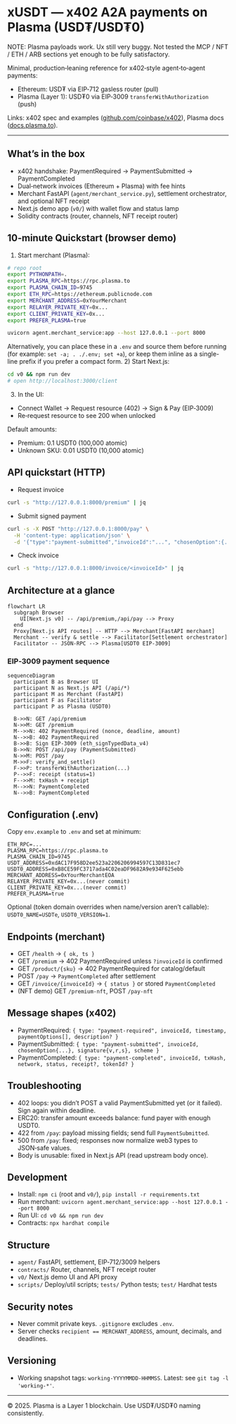 # xUSDT — x402 A2A payments on Plasma (USD₮/USD₮0)

NOTE: Plasma payloads work.
Ux still very buggy.
Not tested the MCP / NFT / ETH / ARB sections yet enough to be fully satisfactory.

Minimal, production‑leaning reference for x402‑style agent‑to‑agent payments:
- Ethereum: USD₮ via EIP‑712 gasless router (pull)
- Plasma (Layer 1): USD₮0 via EIP‑3009 `transferWithAuthorization` (push)

Links: x402 spec and examples ([github.com/coinbase/x402](https://github.com/coinbase/x402)), Plasma docs ([docs.plasma.to](https://docs.plasma.to/)).

---

## What’s in the box
- x402 handshake: PaymentRequired → PaymentSubmitted → PaymentCompleted
- Dual‑network invoices (Ethereum + Plasma) with fee hints
- Merchant FastAPI (`agent/merchant_service.py`), settlement orchestrator, and optional NFT receipt
- Next.js demo app (`v0/`) with wallet flow and status lamp
- Solidity contracts (router, channels, NFT receipt router)

## 10‑minute Quickstart (browser demo)
1) Start merchant (Plasma):
```bash
# repo root
export PYTHONPATH=.
export PLASMA_RPC=https://rpc.plasma.to
export PLASMA_CHAIN_ID=9745
export ETH_RPC=https://ethereum.publicnode.com
export MERCHANT_ADDRESS=0xYourMerchant
export RELAYER_PRIVATE_KEY=0x...
export CLIENT_PRIVATE_KEY=0x...
export PREFER_PLASMA=true

uvicorn agent.merchant_service:app --host 127.0.0.1 --port 8000
```
Alternatively, you can place these in a `.env` and source them before running (for example: `set -a; . ./.env; set +a`), or keep them inline as a single-line prefix if you prefer a compact form.
2) Start Next.js:
```bash
cd v0 && npm run dev
# open http://localhost:3000/client
```
3) In the UI:
- Connect Wallet → Request resource (402) → Sign & Pay (EIP‑3009)
- Re‑request resource to see 200 when unlocked

Default amounts:
- Premium: 0.1 USDT0 (100,000 atomic)
- Unknown SKU: 0.01 USDT0 (10,000 atomic)

## API quickstart (HTTP)
- Request invoice
```bash
curl -s "http://127.0.0.1:8000/premium" | jq
```
- Submit signed payment
```bash
curl -s -X POST "http://127.0.0.1:8000/pay" \
  -H 'content-type: application/json' \
  -d '{"type":"payment-submitted","invoiceId":"...", "chosenOption":{...}, "signature":{...}, "scheme":"eip3009-transfer-with-auth"}' | jq
```
- Check invoice
```bash
curl -s "http://127.0.0.1:8000/invoice/<invoiceId>" | jq
```

## Architecture at a glance
```mermaid
flowchart LR
  subgraph Browser
    UI[Next.js v0] -- /api/premium,/api/pay --> Proxy
  end
  Proxy[Next.js API routes] -- HTTP --> Merchant[FastAPI merchant]
  Merchant -- verify & settle --> Facilitator[Settlement orchestrator]
  Facilitator -- JSON‑RPC --> Plasma[USDT0 EIP‑3009]
```

### EIP‑3009 payment sequence
```mermaid
sequenceDiagram
  participant B as Browser UI
  participant N as Next.js API (/api/*)
  participant M as Merchant (FastAPI)
  participant F as Facilitator
  participant P as Plasma (USDT0)

  B->>N: GET /api/premium
  N->>M: GET /premium
  M-->>N: 402 PaymentRequired (nonce, deadline, amount)
  N-->>B: 402 PaymentRequired
  B->>B: Sign EIP‑3009 (eth_signTypedData_v4)
  B->>N: POST /api/pay (PaymentSubmitted)
  N->>M: POST /pay
  M->>F: verify_and_settle()
  F->>P: transferWithAuthorization(...)
  P-->>F: receipt (status=1)
  F-->>M: txHash + receipt
  M-->>N: PaymentCompleted
  N-->>B: PaymentCompleted
```

## Configuration (.env)
Copy `env.example` to `.env` and set at minimum:
```env
ETH_RPC=...
PLASMA_RPC=https://rpc.plasma.to
PLASMA_CHAIN_ID=9745
USDT_ADDRESS=0xdAC17F958D2ee523a2206206994597C13D831ec7
USDT0_ADDRESS=0xB8CE59FC3717ada4C02eaDF9682A9e934F625ebb
MERCHANT_ADDRESS=0xYourMerchantEOA
RELAYER_PRIVATE_KEY=0x...(never commit)
CLIENT_PRIVATE_KEY=0x...(never commit)
PREFER_PLASMA=true
```
Optional (token domain overrides when name/version aren’t callable): `USDT0_NAME=USDTe`, `USDT0_VERSION=1`.

## Endpoints (merchant)
- GET `/health` → `{ ok, ts }`
- GET `/premium` → 402 PaymentRequired unless `?invoiceId` is confirmed
- GET `/product/{sku}` → 402 PaymentRequired for catalog/default
- POST `/pay` → `PaymentCompleted` after settlement
- GET `/invoice/{invoiceId}` → `{ status }` or stored `PaymentCompleted`
- (NFT demo) GET `/premium-nft`, POST `/pay-nft`

## Message shapes (x402)
- PaymentRequired: `{ type: "payment-required", invoiceId, timestamp, paymentOptions[], description? }`
- PaymentSubmitted: `{ type: "payment-submitted", invoiceId, chosenOption{...}, signature{v,r,s}, scheme }`
- PaymentCompleted: `{ type: "payment-completed", invoiceId, txHash, network, status, receipt?, tokenId? }`

## Troubleshooting
- 402 loops: you didn’t POST a valid PaymentSubmitted yet (or it failed). Sign again within deadline.
- ERC20: transfer amount exceeds balance: fund payer with enough USDT0.
- 422 from `/pay`: payload missing fields; send full `PaymentSubmitted`.
- 500 from `/pay`: fixed; responses now normalize web3 types to JSON‑safe values.
- Body is unusable: fixed in Next.js API (read upstream body once).

## Development
- Install: `npm ci` (root and `v0/`), `pip install -r requirements.txt`
- Run merchant: `uvicorn agent.merchant_service:app --host 127.0.0.1 --port 8000`
- Run UI: `cd v0 && npm run dev`
- Contracts: `npx hardhat compile`

## Structure
- `agent/` FastAPI, settlement, EIP‑712/3009 helpers
- `contracts/` Router, channels, NFT receipt router
- `v0/` Next.js demo UI and API proxy
- `scripts/` Deploy/util scripts; `tests/` Python tests; `test/` Hardhat tests

## Security notes
- Never commit private keys. `.gitignore` excludes `.env`.
- Server checks `recipient == MERCHANT_ADDRESS`, amount, decimals, and deadlines.

## Versioning
- Working snapshot tags: `working-YYYYMMDD-HHMMSS`. Latest: see `git tag -l 'working-*'`.

---

© 2025. Plasma is a Layer 1 blockchain. Use USD₮/USD₮0 naming consistently.
